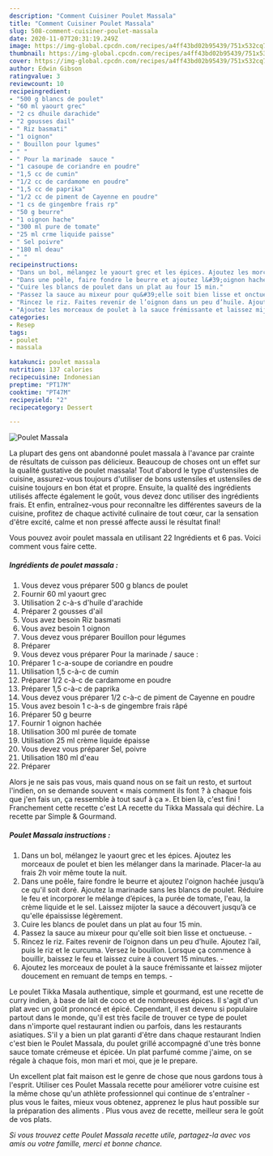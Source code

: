 ```yaml
---
description: "Comment Cuisiner Poulet Massala"
title: "Comment Cuisiner Poulet Massala"
slug: 508-comment-cuisiner-poulet-massala
date: 2020-11-07T20:31:19.249Z
image: https://img-global.cpcdn.com/recipes/a4ff43bd02b95439/751x532cq70/poulet-massala-photo-principale-de-la-recette.jpg
thumbnail: https://img-global.cpcdn.com/recipes/a4ff43bd02b95439/751x532cq70/poulet-massala-photo-principale-de-la-recette.jpg
cover: https://img-global.cpcdn.com/recipes/a4ff43bd02b95439/751x532cq70/poulet-massala-photo-principale-de-la-recette.jpg
author: Edwin Gibson
ratingvalue: 3
reviewcount: 10
recipeingredient:
- "500 g blancs de poulet"
- "60 ml yaourt grec"
- "2 cs dhuile darachide"
- "2 gousses dail"
- " Riz basmati"
- "1 oignon"
- " Bouillon pour lgumes"
- " "
- " Pour la marinade  sauce "
- "1 casoupe de coriandre en poudre"
- "1,5 cc de cumin"
- "1/2 cc de cardamome en poudre"
- "1,5 cc de paprika"
- "1/2 cc de piment de Cayenne en poudre"
- "1 cs de gingembre frais rp"
- "50 g beurre"
- "1 oignon hache"
- "300 ml pure de tomate"
- "25 ml crme liquide paisse"
- " Sel poivre"
- "180 ml deau"
- " "
recipeinstructions:
- "Dans un bol, mélangez le yaourt grec et les épices. Ajoutez les morceaux de poulet et bien les mélanger dans la marinade. Placer-la au frais 2h voir même toute la nuit.⁣"
- "Dans une poêle, faire fondre le beurre et ajoutez l&#39;oignon hachée jusqu’à ce qu&#39;il soit doré. Ajoutez la marinade sans les blancs de poulet. Réduire le feu et incorporer le mélange d’épices, la purée de tomate, l&#39;eau, la crème liquide et le sel. Laissez mijoter la sauce a découvert jusqu’à ce qu&#39;elle épaississe légèrement.⁣"
- "Cuire les blancs de poulet dans un plat au four 15 min.⁣"
- "Passez la sauce au mixeur pour qu&#39;elle soit bien lisse et onctueuse.⁣ ⁣"
- "Rincez le riz. Faites revenir de l’oignon dans un peu d’huile. Ajoutez l’ail, puis le riz et le curcuma. Versez le bouillon. Lorsque ça commence à bouillir, baissez le feu et laissez cuire à couvert 15 minutes.⁣ ⁣"
- "Ajoutez les morceaux de poulet à la sauce frémissante et laissez mijoter doucement en remuant de temps en temps.⁣ ⁣"
categories:
- Resep
tags:
- poulet
- massala

katakunci: poulet massala 
nutrition: 137 calories
recipecuisine: Indonesian
preptime: "PT17M"
cooktime: "PT47M"
recipeyield: "2"
recipecategory: Dessert

---
```



![Poulet Massala](https://img-global.cpcdn.com/recipes/a4ff43bd02b95439/751x532cq70/poulet-massala-photo-principale-de-la-recette.jpg)

La plupart des gens ont abandonné poulet massala à l'avance par crainte de résultats de cuisson pas délicieux. Beaucoup de choses ont un effet sur la qualité gustative de poulet massala! Tout d'abord le type d'ustensiles de cuisine, assurez-vous toujours d'utiliser de bons ustensiles et ustensiles de cuisine toujours en bon état et propre. Ensuite, la qualité des ingrédients utilisés affecte également le goût, vous devez donc utiliser des ingrédients frais. Et enfin, entraînez-vous pour reconnaître les différentes saveurs de la cuisine, profitez de chaque activité culinaire de tout cœur, car la sensation d'être excité, calme et non pressé affecte aussi le résultat final!

<!--inarticleads1-->

Vous pouvez avoir poulet massala en utilisant 22 Ingrédients et 6 pas. Voici comment vous faire cette.

##### Ingrédients de poulet massala :

1. Vous devez vous préparer 500 g blancs de poulet⁣
1. Fournir 60 ml yaourt grec⁣
1. Utilisation 2 c-à-s d&#39;huile d&#39;arachide⁣
1. Préparer 2 gousses d&#39;ail⁣
1. Vous avez besoin  Riz basmati⁣
1. Vous avez besoin 1 oignon⁣
1. Vous devez vous préparer  Bouillon pour légumes⁣
1. Préparer  ⁣
1. Vous devez vous préparer  Pour la marinade / sauce :⁣
1. Préparer 1 c-a-soupe de coriandre en poudre⁣
1. Utilisation 1,5 c-à-c de cumin⁣
1. Préparer 1/2 c-à-c de cardamome en poudre⁣
1. Préparer 1,5 c-à-c de paprika⁣
1. Vous devez vous préparer 1/2 c-à-c de piment de Cayenne en poudre⁣
1. Vous avez besoin 1 c-à-s de gingembre frais râpé⁣
1. Préparer 50 g beurre⁣
1. Fournir 1 oignon hachée⁣
1. Utilisation 300 ml purée de tomate⁣
1. Utilisation 25 ml crème liquide épaisse⁣
1. Vous devez vous préparer  Sel, poivre⁣
1. Utilisation 180 ml d&#39;eau⁣
1. Préparer  ⁣


Alors je ne sais pas vous, mais quand nous on se fait un resto, et surtout l&#39;indien, on se demande souvent « mais comment ils font ? à chaque fois que j&#39;en fais un, ça ressemble à tout sauf à ça ». Et bien là, c&#39;est fini ! Franchement cette recette c&#39;est LA recette du Tikka Massala qui déchire. La recette par Simple &amp; Gourmand. 

<!--inarticleads2-->

##### Poulet Massala instructions :

1. Dans un bol, mélangez le yaourt grec et les épices. Ajoutez les morceaux de poulet et bien les mélanger dans la marinade. Placer-la au frais 2h voir même toute la nuit.⁣
1. Dans une poêle, faire fondre le beurre et ajoutez l&#39;oignon hachée jusqu’à ce qu&#39;il soit doré. Ajoutez la marinade sans les blancs de poulet. Réduire le feu et incorporer le mélange d’épices, la purée de tomate, l&#39;eau, la crème liquide et le sel. Laissez mijoter la sauce a découvert jusqu’à ce qu&#39;elle épaississe légèrement.⁣
1. Cuire les blancs de poulet dans un plat au four 15 min.⁣
1. Passez la sauce au mixeur pour qu&#39;elle soit bien lisse et onctueuse.⁣ - ⁣
1. Rincez le riz. Faites revenir de l’oignon dans un peu d’huile. Ajoutez l’ail, puis le riz et le curcuma. Versez le bouillon. Lorsque ça commence à bouillir, baissez le feu et laissez cuire à couvert 15 minutes.⁣ - ⁣
1. Ajoutez les morceaux de poulet à la sauce frémissante et laissez mijoter doucement en remuant de temps en temps.⁣ - ⁣


Le poulet Tikka Masala authentique, simple et gourmand, est une recette de curry indien, à base de lait de coco et de nombreuses épices. Il s&#39;agit d&#39;un plat avec un goût prononcé et épicé. Cependant, il est devenu si populaire partout dans le monde, qu&#39;il est très facile de trouver ce type de poulet dans n&#39;importe quel restaurant indien ou parfois, dans les restaurants asiatiques. S&#39;il y a bien un plat garanti d&#39;être dans chaque restaurant Indien c&#39;est bien le Poulet Massala, du poulet grillé accompagné d&#39;une très bonne sauce tomate crémeuse et épicée. Un plat parfumé comme j&#39;aime, on se régale à chaque fois, mon mari et moi, que je le prepare. 

<!--inarticleads1-->

<p>
Un excellent plat fait maison est le genre de chose que nous gardons tous à l'esprit. Utiliser ces Poulet Massala recette pour améliorer votre cuisine est la même chose qu'un athlète professionnel qui continue de s'entraîner - plus vous le faites, mieux vous obtenez, apprenez le plus haut possible sur la préparation des aliments . Plus vous avez de recette, meilleur sera le goût de vos plats.
</p>

<p>
<i>Si vous trouvez cette Poulet Massala recette utile, partagez-la avec vos amis ou votre famille, merci et bonne chance.</i>
</p>
